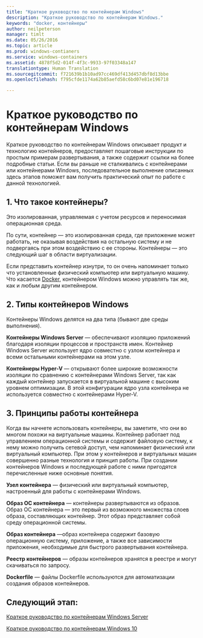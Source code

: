 ```yaml
---
title: "Краткое руководство по контейнерам Windows"
description: "Краткое руководство по контейнерам Windows."
keywords: "docker, контейнеры"
author: neilpeterson
manager: timlt
ms.date: 05/26/2016
ms.topic: article
ms.prod: windows-contianers
ms.service: windows-containers
ms.assetid: 4878f5d2-014f-4f3c-9933-97f03348a147
translationtype: Human Translation
ms.sourcegitcommit: f721639b1b10ad97cc469df413d457dbf8d13bbe
ms.openlocfilehash: f795cfde1174a62b85aefd58c6bd07e81e196718

---
```


# Краткое руководство по контейнерам Windows

Краткое руководство по контейнерам Windows описывает продукт и технологию контейнеров, предоставляет пошаговые инструкции по простым примерам развертывания, а также содержит ссылки на более подробные статьи. Если вы раньше не сталкивались с контейнерами или контейнерами Windows, последовательное выполнение описанных здесь этапов поможет вам получить практический опыт по работе с данной технологией.

## 1. Что такое контейнеры?

Это изолированная, управляемая с учетом ресурсов и переносимая операционная среда.

По сути, контейнер — это изолированная среда, где приложение может работать, не оказывая воздействия на остальную систему и не подвергаясь при этом воздействию с ее стороны. Контейнеры — это следующий шаг в области виртуализации.

Если представить контейнер изнутри, то он очень напоминает только что установленные физический компьютер или виртуальную машину. Что касается [Docker](https://www.docker.com/), контейнером Windows можно управлять так же, как и любым другим контейнером.

## 2. Типы контейнеров Windows

Контейнеры Windows делятся на два типа (бывают две среды выполнения).

**Контейнеры Windows Server** — обеспечивают изоляцию приложений благодаря изоляции процессов и пространств имен. Контейнер Windows Server использует ядро совместно с узлом контейнера и всеми остальными контейнерами на этом узле.

**Контейнеры Hyper-V** — открывают более широкие возможности изоляции по сравнению с контейнерами Windows Server, так как каждый контейнер запускается в виртуальной машине с высоким уровнем оптимизации. В этой конфигурации ядро узла контейнера не используется совместно с контейнерами Hyper-V.

## 3. Принципы работы контейнера

Когда вы начнете использовать контейнеры, вы заметите, что они во многом похожи на виртуальные машины. Контейнер работает под управлением операционной системы и содержит файловую систему, к нему можно получить сетевой доступ, чем напоминает физический или виртуальный компьютер. При этом у контейнеров и виртуальных машин совершенно разные технология и принцип работы. При создании контейнеров Windows и последующей работе с ними пригодятся перечисленные ниже основные понятия. 

**Узел контейнера** — физический или виртуальный компьютер, настроенный для работы с контейнерами Windows.

**Образ ОС контейнера** — контейнеры развертываются из образов. Образ ОС контейнера — это первый из возможного множества слоев образа, составляющих контейнер. Этот образ представляет собой среду операционной системы.

**Образ контейнера** —образ контейнера содержит базовую операционную систему, приложение, а также все зависимости приложения, необходимые для быстрого развертывания контейнера. 

**Реестр контейнеров** — образы контейнеров хранятся в реестре и могут скачиваться по запросу. 

**Dockerfile** — файлы Dockerfile используются для автоматизации создания образов контейнеров.

## Следующий этап:

[Краткое руководство по контейнерам Windows Server](./quick_start_windows_server.md)  

[Краткое руководство по контейнерам Windows 10](./quick_start_windows_10.md)




<!--HONumber=Sep16_HO4-->


